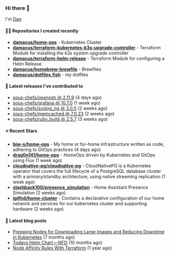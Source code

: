 

### Hi there 👋

I'm [Dan](https://medium.com/@dan.m.webb)

#### 👨‍💻 Repositories I created recently
- **[damacus/home-ops](https://github.com/damacus/home-ops)** - Kubernetes Cluster
- **[damacus/terraform-kubernetes-k3s-upgrade-controller](https://github.com/damacus/terraform-kubernetes-k3s-upgrade-controller)** - Terraform Module for installing the k3s system upgrade controller
- **[damacus/terraform-helm-release](https://github.com/damacus/terraform-helm-release)** - Terraform Module for configuring a Helm Release
- **[damacus/homebrew-brewfile](https://github.com/damacus/homebrew-brewfile)** - Brewfiles
- **[damacus/dotfiles.fish](https://github.com/damacus/dotfiles.fish)** - my dotfiles

#### 🚀 Latest releases I've contributed to


- [sous-chefs/openssh @ 2.11.9](https://github.com/sous-chefs/openssh/releases/tag/2.11.9) (4 days ago)
- [sous-chefs/grafana @ 10.7.0](https://github.com/sous-chefs/grafana/releases/tag/10.7.0) (1 week ago)
- [sous-chefs/syslog_ng @ 3.0.5](https://github.com/sous-chefs/syslog_ng/releases/tag/3.0.5) (2 weeks ago)
- [sous-chefs/memcached @ 7.0.23](https://github.com/sous-chefs/memcached/releases/tag/7.0.23) (2 weeks ago)
- [sous-chefs/ruby_build @ 2.5.7](https://github.com/sous-chefs/ruby_build/releases/tag/2.5.7) (3 weeks ago)

#### ⭐ Recent Stars


- **[bjw-s/home-ops](https://github.com/bjw-s/home-ops)** - My home or for-home infrastructure written as code, adhering to GitOps practices (4 days ago)
- **[drag0n141/home-ops](https://github.com/drag0n141/home-ops)** - HomeOps driven by Kubernetes and GitOps using Flux (1 week ago)
- **[cloudnative-pg/cloudnative-pg](https://github.com/cloudnative-pg/cloudnative-pg)** - CloudNativePG is a Kubernetes operator that covers the full lifecycle of a PostgreSQL database cluster with a primary/standby architecture, using native streaming replication (1 week ago)
- **[slashback100/presence_simulation](https://github.com/slashback100/presence_simulation)** - Home Assistant Presence Simulation (2 weeks ago)
- **[jgilfoil/home-cluster](https://github.com/jgilfoil/home-cluster)** - Contains a declarative configuration of our home network and services for our kubernetes cluster and supporting hardware (2 weeks ago)

#### 📄 Latest blog posts
- [Prepping Nodes for Downloading Large Images and Reducing Downtime in Kubernetes](https://medium.com/@dan.m.webb/prepping-nodes-for-downloading-large-images-and-reducing-downtime-in-kubernetes-551ead53f0?source=rss-bbba9c670f6e------2) (7 months ago)
- [Todays Helm Chart — NFD](https://medium.com/@dan.m.webb/todays-helm-chart-nfd-efe64f156edd?source=rss-bbba9c670f6e------2) (10 months ago)
- [Node Affinity Rules With Terraform](https://awstip.com/node-affinity-rules-with-terraform-a0766e0bb1da?source=rss-bbba9c670f6e------2) (1 year ago)
